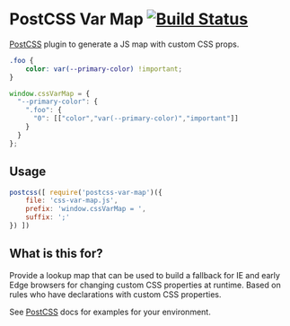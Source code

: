 # PostCSS Var Map [![Build Status][ci-img]][ci]

[PostCSS] plugin to generate a JS map with custom CSS props.

[PostCSS]: https://github.com/postcss/postcss
[ci-img]:  https://travis-ci.org/luwes/postcss-var-map.svg
[ci]:      https://travis-ci.org/luwes/postcss-var-map

```css
.foo {
    color: var(--primary-color) !important;
}
```

```js
window.cssVarMap = {
  "--primary-color": { 
    ".foo": { 
      "0": [["color","var(--primary-color)","important"]]
    }
  }
};
```

## Usage

```js
postcss([ require('postcss-var-map')({
    file: 'css-var-map.js',
    prefix: 'window.cssVarMap = ',
    suffix: ';'
}) ])
```

## What is this for?

Provide a lookup map that can be used to build a fallback for IE and early Edge browsers for changing custom CSS properties at runtime. Based on rules who have declarations with custom CSS properties.

See [PostCSS] docs for examples for your environment.
